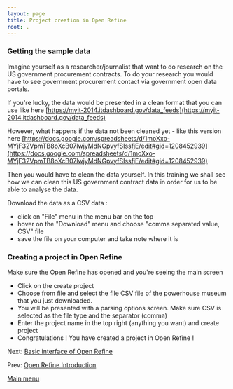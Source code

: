 ```yaml
---
layout: page
title: Project creation in Open Refine
root: .
---
```


### Getting the sample data

Imagine yourself as a researcher/journalist that want to do research on the US government procurement contracts. To do your research you would have to see government procurement contact via government open data portals.

If you're lucky, the data would be presented in a clean format that you can use like here [https://myit-2014.itdashboard.gov/data_feeds](https://myit-2014.itdashboard.gov/data_feeds)

However, what happens if the data not been cleaned yet - like this version here [https://docs.google.com/spreadsheets/d/1moXxo-MYjF32VpmTB8oXcB07lwjyMdNGpvyfSIssfjE/edit#gid=1208452939](https://docs.google.com/spreadsheets/d/1moXxo-MYjF32VpmTB8oXcB07lwjyMdNGpvyfSIssfjE/edit#gid=1208452939)

Then you would have to clean the data yourself. In this training we shall see how we can clean this US government contract data in order for us to be able to analyse the data.


Download the data as a CSV data :
- click on "File" menu in the menu bar on the top
- hover on the "Download" menu and choose "comma separated value, CSV" file
- save the file on your computer and take note where it is

### Creating a project in Open Refine

Make sure the Open Refine has opened and you're seeing the main screen

- Click on the create project
- Choose from file and select the file CSV file of the powerhouse museum that you just downloaded.
- You will be presented with a parsing options screen. Make sure CSV is selected as the file type and the separator (comma)
- Enter the project name in the top right (anything you want) and create project
- Congratulations ! You have created a project in Open Refine !

Next: [Basic interface of Open Refine](open-refine-03-interface.html)

Prev: [Open Refine Introduction](open-refine-01-intro.html)


[Main menu](index.html)
